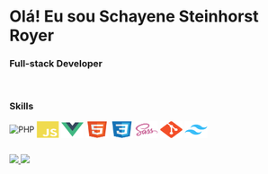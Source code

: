 # Olá! Eu sou Schayene Steinhorst Royer

### Full-stack Developer

<div style="display: inline_block"><br>
  <h3>Skills</h3>
  <img align="center" alt="PHP" height="30" width="40" src="https://raw.githubusercontent.com/devicons/devicon/master/icons/php/php.svg" /> 
  <img align="center" alt="JS" height="30" width="40" src="https://raw.githubusercontent.com/devicons/devicon/master/icons/javascript/javascript-plain.svg" />
  <img align="center" alt="Vue" height="30" width="40" src="https://raw.githubusercontent.com/devicons/devicon/master/icons/vuejs/vuejs-original.svg" />
  <img align="center" alt="HTML5" height="30" width="40" src="https://raw.githubusercontent.com/devicons/devicon/master/icons/html5/html5-original.svg" />
  <img align="center" alt="CSS3" height="30" width="40" src="https://raw.githubusercontent.com/devicons/devicon/master/icons/css3/css3-original.svg" />
  <img align="center" alt="SASS" height="30" width="40" src="https://raw.githubusercontent.com/devicons/devicon/master/icons/sass/sass-original.svg" /> 
  <img align="center" alt="Git" height="30" width="40" src="https://raw.githubusercontent.com/devicons/devicon/master/icons/git/git-original.svg" /> 
  <img align="center" alt="Tailwindcss" height="30" width="40" src="https://raw.githubusercontent.com/devicons/devicon/master/icons/tailwindcss/tailwindcss-plain.svg" /> 
<div/>
  
##

<div>
  <a href="https://github.com/schayene" />
  <img height="180em" src="https://github-readme-stats.vercel.app/api?username=schayene&bg_color=0c1218&border_color=283644&title_color=009eff&icon_color=009eff&show_icons=true&theme=dracula&include_all_commits=true&count_private=true" />  
  <img height="180em" src="https://github-readme-stats.vercel.app/api/top-langs/?username=schayene&bg_color=0c1218&border_color=283644&title_color=009eff&icon_color=009eff&layout=compact&langs_count=16&theme=dracula" />
</div>
  
<!-- <div>
  <a href="https://instagram.com/schay18" target="_blank"><img src="https://img.shields.io/badge/-Instagram-%23E4405F?style=for-the-badge&logo=instagram&logoColor=white" /></a>  
  <a href="https://linkedin.com" target="_blank"><img src="https://img.shields.io/badge/LinkedIn-0077B5?style=for-the-badge&logo=linkedin&logoColor=white" /></a>
  <a href="mailto:schayeness@gmail.com" target="_blank"><img src="https://img.shields.io/badge/-Gmail-%23333?style=for-the-badge&logo=gmail&logoColor=white" /></a>
<div/> -->

<!--
**schayene/schayene** is a ✨ _special_ ✨ repository because its `README.md` (this file) appears on your GitHub profile.

Here are some ideas to get you started:

- 🔭 I’m currently working on ...
- 🌱 I’m currently learning ...
- 👯 I’m looking to collaborate on ...
- 🤔 I’m looking for help with ...
- 💬 Ask me about ...
- 📫 How to reach me: ...
- 😄 Pronouns: ...
- ⚡ Fun fact: ...
-->
